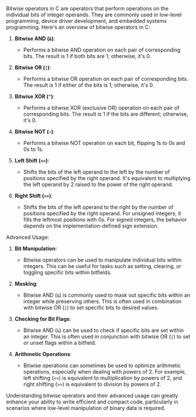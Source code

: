 Bitwise operators in C are operators that perform operations on the individual bits of integer operands. They are commonly used in low-level programming, device driver development, and embedded systems programming. Here's an overview of bitwise operators in C:

1. **Bitwise AND (`&`)**:
   - Performs a bitwise AND operation on each pair of corresponding bits. The result is 1 if both bits are 1; otherwise, it's 0.

2. **Bitwise OR (`|`)**:
   - Performs a bitwise OR operation on each pair of corresponding bits. The result is 1 if either of the bits is 1; otherwise, it's 0.

3. **Bitwise XOR (`^`)**:
   - Performs a bitwise XOR (exclusive OR) operation on each pair of corresponding bits. The result is 1 if the bits are different; otherwise, it's 0.

4. **Bitwise NOT (`~`)**:
   - Performs a bitwise NOT operation on each bit, flipping 1s to 0s and 0s to 1s.

5. **Left Shift (`<<`)**:
   - Shifts the bits of the left operand to the left by the number of positions specified by the right operand. It's equivalent to multiplying the left operand by 2 raised to the power of the right operand.

6. **Right Shift (`>>`)**:
   - Shifts the bits of the left operand to the right by the number of positions specified by the right operand. For unsigned integers, it fills the leftmost positions with 0s. For signed integers, the behavior depends on the implementation-defined sign extension.

Advanced Usage:

1. **Bit Manipulation**:
   - Bitwise operators can be used to manipulate individual bits within integers. This can be useful for tasks such as setting, clearing, or toggling specific bits within bitfields.

2. **Masking**:
   - Bitwise AND (`&`) is commonly used to mask out specific bits within an integer while preserving others. This is often used in combination with bitwise OR (`|`) to set specific bits to desired values.

3. **Checking for Bit Flags**:
   - Bitwise AND (`&`) can be used to check if specific bits are set within an integer. This is often used in conjunction with bitwise OR (`|`) to set or unset flags within a bitfield.

4. **Arithmetic Operations**:
   - Bitwise operations can sometimes be used to optimize arithmetic operations, especially when dealing with powers of 2. For example, left shifting (`<<`) is equivalent to multiplication by powers of 2, and right shifting (`>>`) is equivalent to division by powers of 2.

Understanding bitwise operators and their advanced usage can greatly enhance your ability to write efficient and compact code, particularly in scenarios where low-level manipulation of binary data is required.
